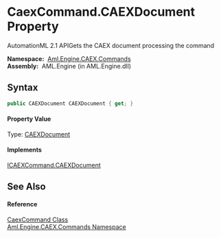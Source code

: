 CaexCommand.CAEXDocument Property
=================================
AutomationML 2.1 APIGets the CAEX document processing the command

  **Namespace:**  [Aml.Engine.CAEX.Commands][1]  
  **Assembly:**  AML.Engine (in AML.Engine.dll)

Syntax
------

```csharp
public CAEXDocument CAEXDocument { get; }
```

#### Property Value
Type: [CAEXDocument][2]
#### Implements
[ICAEXCommand.CAEXDocument][3]  


See Also
--------

#### Reference
[CaexCommand Class][4]  
[Aml.Engine.CAEX.Commands Namespace][1]  

[1]: ../README.md
[2]: ../../Aml.Engine.CAEX/CAEXDocument/README.md
[3]: ../ICAEXCommand/CAEXDocument.md
[4]: README.md
[5]: https://www.automationml.org
[6]: ../../icons/logoShade.png